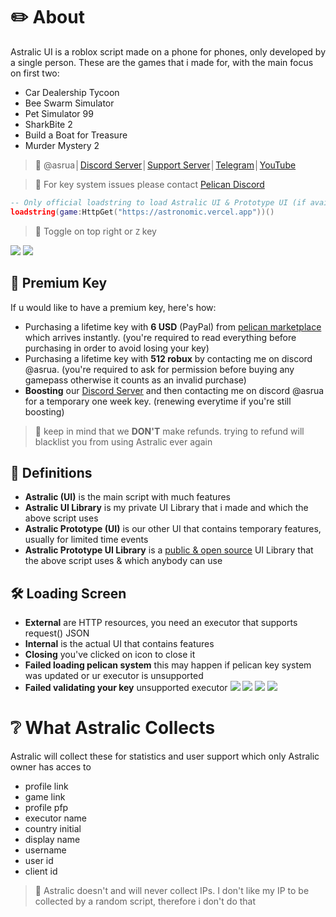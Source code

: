 # ✏️ About
Astralic UI is a roblox script made on a phone for phones, only developed by a single person. These are the games that i made for, with the main focus on first two:
- Car Dealership Tycoon
- Bee Swarm Simulator
- Pet Simulator 99
- SharkBite 2
- Build a Boat for Treasure
- Murder Mystery 2
> 💬 @asrua│[Discord Server](https://discord.gg/dTFRMdDqwX)│[Support Server](https://discord.gg/y2FV6WSjEc)│[Telegram](https://t.me/AstralicUI)│[YouTube](https://youtube.com/@Astralic_UI)

> 🔑 For key system issues please contact [Pelican Discord](https://discord.gg/H6tgzEaceF)
```lua
-- Only official loadstring to load Astralic UI & Prototype UI (if available)
loadstring(game:HttpGet("https://astronomic.vercel.app"))()
```
> 🔄 Toggle on top right or `Z` key

![](https://github.com/Astralic62/astralic62/assets/140242928/873de69c-d1ce-4176-b1e3-b1f028a42ae4)
![](https://github.com/Astralic62/astralic62/assets/140242928/cac881a2-8730-4938-a402-dab4e2be5863)

## 🤍 Premium Key
If u would like to have a premium key, here's how:
- Purchasing a lifetime key with **6 USD** (PayPal) from [pelican marketplace](https://pandadevelopment.net/market) which arrives instantly. (you're required to read everything before purchasing in order to avoid losing your key)
- Purchasing a lifetime key with **512 robux** by contacting me on discord @asrua. (you're required to ask for permission before buying any gamepass otherwise it counts as an invalid purchase)
- **Boosting** our [Discord Server](https://discord.gg/dTFRMdDqwX) and then contacting me on discord @asrua for a temporary one week key. (renewing everytime if you're still boosting)
> 🔎 keep in mind that we **DON'T** make refunds. trying to refund will blacklist you from using Astralic ever again

## 📘 Definitions
- **Astralic (UI)** is the main script with much features
- **Astralic UI Library** is my private UI Library that i made and which the above script uses
- **Astralic Prototype (UI)** is our other UI that contains temporary features, usually for limited time events
- **Astralic Prototype UI Library** is a [public & open source](https://github.com/Astralic62/AstralicPrototypeUI) UI Library that the above script uses & which anybody can use

## 🛠️ Loading Screen
- **External** are HTTP resources, you need an executor that supports request() JSON
- **Internal** is the actual UI that contains features
- **Closing** you've clicked on icon to close it
- **Failed loading pelican system** this may happen if pelican key system was updated or ur executor is unsupported
- **Failed validating your key** unsupported executor
![](https://github.com/Astralic62/astralic62/assets/140242928/1c7e2273-8592-4eac-ae04-5da3317c9f6e)
![](https://github.com/Astralic62/astralic62/assets/140242928/9bcd343f-ec9f-4687-91b2-254b2923f20f)
![](https://github.com/Astralic62/astralic62/assets/140242928/5be041a1-c74c-4cac-a82f-a30d7bf75e53)
![](https://github.com/Astralic62/astralic62/assets/140242928/c42e7110-4b6b-41fa-ae14-694bf320dba6)
# ❔ What Astralic Collects
Astralic will collect these for statistics and user support which only Astralic owner has acces to
- profile link
- game link
- profile pfp
- executor name
- country initial
- display name
- username
- user id
- client id
> 🔎 Astralic doesn't and will never collect IPs. I don't like my IP to be collected by a random script, therefore i don't do that
